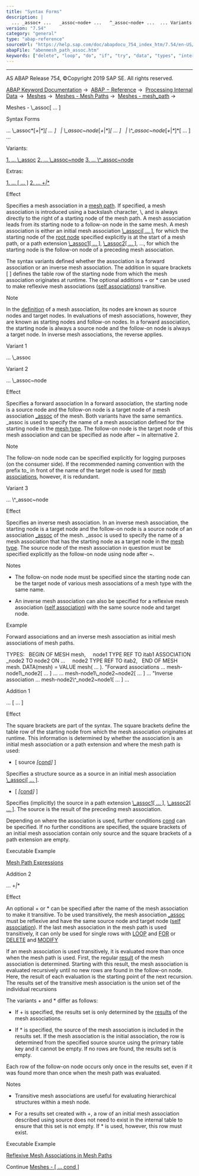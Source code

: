```yaml
---
title: "Syntax Forms"
description: |
  ... _assoc+ ...   _assoc~node+ ...   ^_assoc~node+ ...  ... Variants: 1. ... _assoc(#!ABAP_VARIANT_1@1@) 2. ... _assoc~node(#!ABAP_VARIANT_2@2@) 3. ... ^_assoc~node(#!ABAP_VARIANT_3@3@) Extras: 1. ...  ... (#!
version: "7.54"
category: "general"
type: "abap-reference"
sourceUrl: "https://help.sap.com/doc/abapdocu_754_index_htm/7.54/en-US/abenmesh_path_assoc.htm"
abapFile: "abenmesh_path_assoc.htm"
keywords: ["delete", "loop", "do", "if", "try", "data", "types", "internal-table", "abenmesh", "path", "assoc"]
---
```


* * *

AS ABAP Release 754, ©Copyright 2019 SAP SE. All rights reserved.

[ABAP Keyword Documentation](https://help.sap.com/doc/abapdocu_754_index_htm/7.54/en-US/abenabap.htm) →  [ABAP − Reference](https://help.sap.com/doc/abapdocu_754_index_htm/7.54/en-US/abenabap_reference.htm) →  [Processing Internal Data](https://help.sap.com/doc/abapdocu_754_index_htm/7.54/en-US/abenabap_data_working.htm) →  [Meshes](https://help.sap.com/doc/abapdocu_754_index_htm/7.54/en-US/abenabap_meshes.htm) →  [Meshes - Mesh Paths](https://help.sap.com/doc/abapdocu_754_index_htm/7.54/en-US/abenmesh_pathes.htm) →  [Meshes - mesh\_path](https://help.sap.com/doc/abapdocu_754_index_htm/7.54/en-US/abenmesh_path.htm) → 

Meshes - \\\_assoc\[ ... \]

Syntax Forms

... \\\_assoc*\[*+*|*\**\]*\[ ... \]
  *|* \\\_assoc~node*\[*+*|*\**\]*\[ ... \]
  *|* \\^\_assoc~node*\[*+*|*\**\]*\[ ... \] ...

Variants:

[1\. ... \\\_assoc](#!ABAP_VARIANT_1@1@)
[2\. ... \\\_assoc~node](#!ABAP_VARIANT_2@2@)
[3\. ... \\^\_assoc~node](#!ABAP_VARIANT_3@3@)

Extras:

[1\. ... \[ ... \]](#!ABAP_ADDITION_1@1@)
[2\. ... +*|*\*](#!ABAP_ADDITION_2@2@)

Effect

Specifies a mesh association in a [mesh path](https://help.sap.com/doc/abapdocu_754_index_htm/7.54/en-US/abenmesh_path.htm). If specified, a mesh association is introduced using a backslash character, \\, and is always directly to the right of a starting node of the mesh path. A mesh association leads from its starting node to a follow-on node in the same mesh. A mesh association is either an initial mesh association [\\\_associ\[ ... \]](https://help.sap.com/doc/abapdocu_754_index_htm/7.54/en-US/abenmesh_path.htm), for which the starting node of the [root node](https://help.sap.com/doc/abapdocu_754_index_htm/7.54/en-US/abenmesh_path.htm) specified explicitly is at the start of a mesh path, or a path extension [\\\_assoc1\[ ... \]](https://help.sap.com/doc/abapdocu_754_index_htm/7.54/en-US/abenmesh_path.htm), [\\\_assoc2\[ ... \]](https://help.sap.com/doc/abapdocu_754_index_htm/7.54/en-US/abenmesh_path.htm), ..., for which the starting node is the follow-on node of a preceding mesh association.

The syntax variants defined whether the association is a forward association or an inverse mesh association. The addition in square brackets \[ \] defines the table row of the starting node from which the mesh association originates at runtime. The optional additions + or \* can be used to make reflexive mesh associations ([self associations](https://help.sap.com/doc/abapdocu_754_index_htm/7.54/en-US/abenself_association_glosry.htm "Glossary Entry")) transitive.

Note

In the [definition](https://help.sap.com/doc/abapdocu_754_index_htm/7.54/en-US/abaptypes_mesh_association.htm) of a mesh association, its nodes are known as source nodes and target nodes. In evaluations of mesh associations, however, they are known as starting nodes and follow-on nodes. In a forward association, the starting node is always a source node and the follow-on node is always a target node. In inverse mesh associations, the reverse applies.

Variant 1

... \\\_assoc

Variant 2

... \\\_assoc~node

Effect

Specifies a forward association In a forward association, the starting node is a source node and the follow-on node is a target node of a mesh association [\_assoc](https://help.sap.com/doc/abapdocu_754_index_htm/7.54/en-US/abaptypes_mesh_association.htm) of the mesh. Both variants have the same semantics. \_assoc is used to specify the name of a mesh association defined for the starting node in the [mesh type](https://help.sap.com/doc/abapdocu_754_index_htm/7.54/en-US/abaptypes_mesh.htm). The follow-on node is the target node of this mesh association and can be specified as node after ~ in alternative 2.

Note

The follow-on node node can be specified explicitly for logging purposes (on the consumer side). If the recommended naming convention with the prefix to\_ in front of the name of the target node is used for [mesh associations](https://help.sap.com/doc/abapdocu_754_index_htm/7.54/en-US/abaptypes_mesh_association.htm), however, it is redundant.

Variant 3

... \\^\_assoc~node

Effect

Specifies an inverse mesh association. In an inverse mesh association, the starting node is a target node and the follow-on node is a source node of an association [\_assoc](https://help.sap.com/doc/abapdocu_754_index_htm/7.54/en-US/abaptypes_mesh_association.htm) of the mesh. \_assoc is used to specify the name of a mesh association that has the starting node as a target node in the [mesh type](https://help.sap.com/doc/abapdocu_754_index_htm/7.54/en-US/abaptypes_mesh.htm). The source node of the mesh association in question must be specified explicitly as the follow-on node using node after ~.

Notes

-   The follow-on node node must be specified since the starting node can be the target node of various mesh associations of a mesh type with the same name.

-   An inverse mesh association can also be specified for a reflexive mesh association ([self association](https://help.sap.com/doc/abapdocu_754_index_htm/7.54/en-US/abenself_association_glosry.htm "Glossary Entry")) with the same source node and target node.

Example

Forward associations and an inverse mesh association as initial mesh associations of mesh paths.

TYPES:
  BEGIN OF MESH mesh,
    node1 TYPE REF TO itab1 ASSOCIATION \_node2 TO node2 ON ...
    node2 TYPE REF TO itab2,
  END OF MESH mesh.
DATA(mesh) = VALUE mesh( ... ).
"Forward associations
... mesh-node1\\\_node2\[ ... \] ...
... mesh-node1\\\_node2~node2\[ ... \] ...
"Inverse association
... mesh-node2\\^\_node2~node1\[ ... \] ...

Addition 1

... \[ ... \]

Effect

The square brackets are part of the syntax. The square brackets define the table row of the starting node from which the mesh association originates at runtime. This information is determined by whether the association is an initial mesh association or a path extension and where the mesh path is used:

-   \[ source *\[*[cond](https://help.sap.com/doc/abapdocu_754_index_htm/7.54/en-US/abenmesh_path_assoc_cond.htm)*\]* \]

Specifies a structure source as a source in an initial mesh association [\\\_associ\[ ... \]](https://help.sap.com/doc/abapdocu_754_index_htm/7.54/en-US/abenmesh_path.htm).

-   \[ *\[*[cond](https://help.sap.com/doc/abapdocu_754_index_htm/7.54/en-US/abenmesh_path_assoc_cond.htm)*\]* \]

Specifies (implicitly) the source in a path extension [\\\_assoc1\[ ... \]](https://help.sap.com/doc/abapdocu_754_index_htm/7.54/en-US/abenmesh_path.htm), [\\\_assoc2\[ ... \]](https://help.sap.com/doc/abapdocu_754_index_htm/7.54/en-US/abenmesh_path.htm). The source is the result of the preceding mesh association.

Depending on where the association is used, further conditions [cond](https://help.sap.com/doc/abapdocu_754_index_htm/7.54/en-US/abenmesh_path_assoc_cond.htm) can be specified. If no further conditions are specified, the square brackets of an initial mesh association contain only source and the square brackets of a path extension are empty.

Executable Example

[Mesh Path Expressions](https://help.sap.com/doc/abapdocu_754_index_htm/7.54/en-US/abenmesh_table_expressions_abexa.htm)

Addition 2

... +*|*\*

Effect

An optional + or \* can be specified after the name of the mesh association to make it transitive. To be used transitively, the mesh association [\_assoc](https://help.sap.com/doc/abapdocu_754_index_htm/7.54/en-US/abaptypes_mesh_association.htm) must be reflexive and have the same source node and target node ([self association](https://help.sap.com/doc/abapdocu_754_index_htm/7.54/en-US/abenself_association_glosry.htm "Glossary Entry")). If the last mesh association in the mesh path is used transitively, it can only be used for single rows with [LOOP](https://help.sap.com/doc/abapdocu_754_index_htm/7.54/en-US/abenmesh_loop.htm) and [FOR](https://help.sap.com/doc/abapdocu_754_index_htm/7.54/en-US/abenmesh_loop.htm) or [DELETE](https://help.sap.com/doc/abapdocu_754_index_htm/7.54/en-US/abenmesh_delete.htm) and [MODIFY](https://help.sap.com/doc/abapdocu_754_index_htm/7.54/en-US/abenmesh_delete.htm)

If an mesh association is used transitively, it is evaluated more than once when the mesh path is used. First, the regular [result](https://help.sap.com/doc/abapdocu_754_index_htm/7.54/en-US/abenmesh_path_result.htm) of the mesh association is determined. Starting with this result, the mesh association is evaluated recursively until no new rows are found in the follow-on node. Here, the result of each evaluation is the starting point of the next recursion. The results set of the transitive mesh association is the union set of the individual recursions

The variants + and \* differ as follows:

-   If + is specified, the results set is only determined by the [results](https://help.sap.com/doc/abapdocu_754_index_htm/7.54/en-US/abenmesh_path_result.htm) of the mesh associations.

-   If \* is specified, the source of the mesh association is included in the results set. If the mesh association is the initial association, the row is determined from the specified source source using the primary table key and it cannot be empty. If no rows are found, the results set is empty.

Each row of the follow-on node occurs only once in the results set, even if it was found more than once when the mesh path was evaluated.

Notes

-   Transitive mesh associations are useful for evaluating hierarchical structures within a mesh node.

-   For a results set created with +, a row of an initial mesh association described using source does not need to exist in the internal table to ensure that this set is not empty. If \* is used, however, this row must exist.

Executable Example

[Reflexive Mesh Associations in Mesh Paths](https://help.sap.com/doc/abapdocu_754_index_htm/7.54/en-US/abenmesh_for_reflex_sngl_abexa.htm)

Continue
[Meshes - \[ ... cond \]](https://help.sap.com/doc/abapdocu_754_index_htm/7.54/en-US/abenmesh_path_assoc_cond.htm)